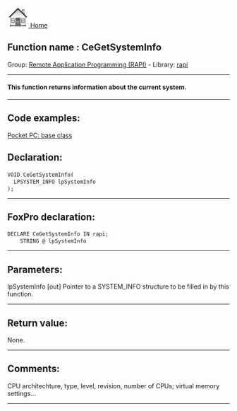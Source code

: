 [<img src="../../images/home.png"> Home ](https://github.com/VFPX/Win32API)  

## Function name : CeGetSystemInfo
Group: [Remote Application Programming (RAPI)](../../functions_group.md#Remote_Application_Programming_(RAPI))  -  Library: [rapi](../../../libraries.md#rapi)  
***  


#### This function returns information about the current system. 
***  


## Code examples:
[Pocket PC: base class](../../samples/sample_440.md)  

## Declaration:
```foxpro  
VOID CeGetSystemInfo(
  LPSYSTEM_INFO lpSystemInfo
);  
```  
***  


## FoxPro declaration:
```foxpro  
DECLARE CeGetSystemInfo IN rapi;
	STRING @ lpSystemInfo  
```  
***  


## Parameters:
lpSystemInfo 
[out] Pointer to a SYSTEM_INFO structure to be filled in by this function.   
***  


## Return value:
None.  
***  


## Comments:
CPU architechture, type, level, revision, number of CPUs; virtual memory settings...  
  
***  

